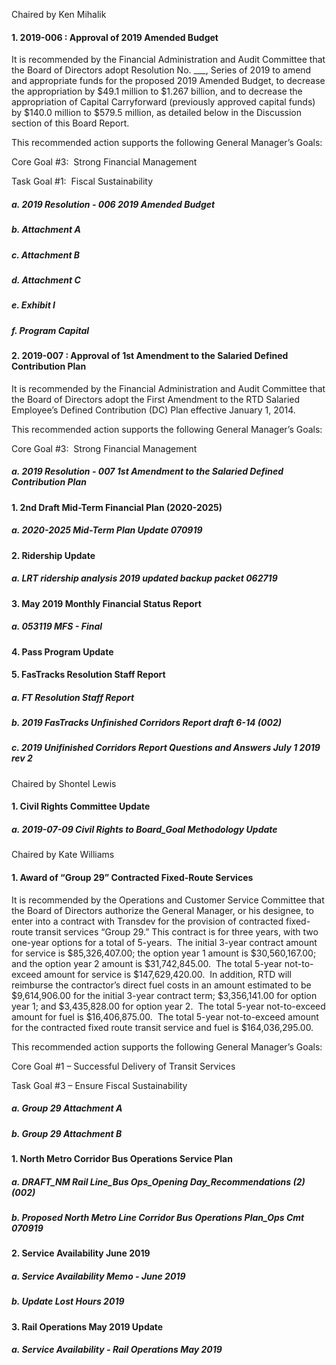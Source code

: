 Chaired by Ken Mihalik

#### 1. 2019-006 : Approval of 2019 Amended Budget

It is recommended by the Financial Administration and Audit Committee that the Board of Directors adopt Resolution No. ___, Series of 2019 to amend and appropriate funds for the proposed 2019 Amended Budget, to decrease the appropriation by $49.1 million to $1.267 billion, and to decrease the appropriation of Capital Carryforward (previously approved capital funds) by $140.0 million to $579.5 million, as detailed below in the Discussion section of this Board Report.

This recommended action supports the following General Manager’s Goals:

Core Goal #3:  Strong Financial Management

Task Goal #1:  Fiscal Sustainability

##### a. 2019 Resolution - 006 2019 Amended Budget

##### b. Attachment A

##### c. Attachment B

##### d. Attachment C

##### e. Exhibit I

##### f. Program Capital

#### 2. 2019-007 : Approval of 1st Amendment to the Salaried Defined Contribution Plan

It is recommended by the Financial Administration and Audit Committee that the Board of Directors adopt the First Amendment to the RTD Salaried Employee’s Defined Contribution (DC) Plan effective January 1, 2014.

This recommended action supports the following General Manager’s Goals:

Core Goal #3:  Strong Financial Management

##### a. 2019 Resolution - 007 1st Amendment to the Salaried Defined Contribution Plan

#### 1. 2nd Draft Mid-Term Financial Plan (2020-2025)

##### a. 2020-2025 Mid-Term Plan Update 070919

#### 2. Ridership Update

##### a. LRT ridership analysis 2019 updated backup packet 062719

#### 3. May 2019 Monthly Financial Status Report

##### a. 053119 MFS - Final

#### 4. Pass Program Update

#### 5. FasTracks Resolution Staff Report

##### a. FT Resolution Staff Report

##### b. 2019 FasTracks Unfinished Corridors Report draft 6-14 (002)

##### c. 2019 Unifinished Corridors Report Questions and Answers July 1 2019 rev 2

Chaired by Shontel Lewis

#### 1. Civil Rights Committee Update

##### a. 2019-07-09 Civil Rights to Board_Goal Methodology Update

Chaired by Kate Williams

#### 1. Award of “Group 29” Contracted Fixed-Route Services

It is recommended by the Operations and Customer Service Committee that the Board of Directors authorize the General Manager, or his designee, to enter into a contract with Transdev for the provision of contracted fixed-route transit services “Group 29.”   This contract is for three years, with two one-year options for a total of 5-years.  The initial 3-year contract amount for service is $85,326,407.00; the option year 1 amount is $30,560,167.00; and the option year 2 amount is $31,742,845.00.  The total 5-year not-to-exceed amount for service is $147,629,420.00.  In addition, RTD will reimburse the contractor’s direct fuel costs in an amount estimated to be $9,614,906.00 for the initial 3-year contract term; $3,356,141.00 for option year 1; and $3,435,828.00 for option year 2.  The total 5-year not-to-exceed amount for fuel is $16,406,875.00.  The total 5-year not-to-exceed amount for the contracted fixed route transit service and fuel is $164,036,295.00.

This recommended action supports the following General Manager’s Goals:

Core Goal #1 – Successful Delivery of Transit Services

Task Goal #3 – Ensure Fiscal Sustainability

##### a. Group 29 Attachment A

##### b. Group 29 Attachment B

#### 1. North Metro Corridor Bus Operations Service Plan

##### a. DRAFT_NM Rail Line_Bus Ops_Opening Day_Recommendations (2) (002)

##### b. Proposed North Metro Line Corridor Bus Operations Plan_Ops Cmt 070919

#### 2. Service Availability June 2019

##### a. Service Availability Memo - June 2019

##### b. Update Lost Hours 2019

#### 3. Rail Operations May 2019 Update

##### a. Service Availability - Rail Operations May 2019